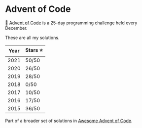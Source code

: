 # Advent of Code

🎅 [Advent of Code](http://adventofcode.com/) is a 25-day programming challenge held every December. 

These are all my solutions.

| Year      | Stars ⭐ |
| ----------- | ----------- |
| 2021      | 50/50       |
| 2020 | 26/50        |
| 2019 | 28/50        |
| 2018 | 0/50        |
| 2017 | 10/50        |
| 2016 | 17/50        |
| 2015 | 36/50        |


Part of a broader set of solutions in [Awesome Advent of Code](https://github.com/Bogdanp/awesome-advent-of-code#python).
